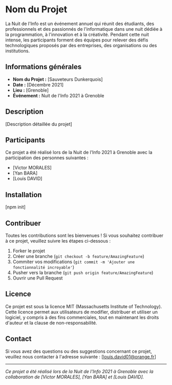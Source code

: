 # Nom du Projet

La Nuit de l'Info est un événement annuel qui réunit des étudiants, des professionnels et des passionnés de l'informatique dans une nuit dédiée à la programmation, à l'innovation et à la créativité. Pendant cette nuit intense, les participants forment des équipes pour relever des défis technologiques proposés par des entreprises, des organisations ou des institutions. 

## Informations générales

- **Nom du Projet :** [Sauveteurs Dunkerquois]
- **Date :** [Décembre 2021]
- **Lieu :** [Grenoble]
- **Événement :** Nuit de l'Info 2021 à Grenoble

## Description

[Description détaillée du projet]

## Participants

Ce projet a été réalisé lors de la Nuit de l'Info 2021 à Grenoble avec la participation des personnes suivantes :

- [Victor MORALES]
- [Yan BARA]
- [Louis DAVID]


## Installation

[npm init]


## Contribuer

Toutes les contributions sont les bienvenues ! Si vous souhaitez contribuer à ce projet, veuillez suivre les étapes ci-dessous :

1. Forker le projet
2. Créer une branche (`git checkout -b feature/AmazingFeature`)
3. Commiter vos modifications (`git commit -m 'Ajouter une fonctionnalité incroyable'`)
4. Pusher vers la branche (`git push origin feature/AmazingFeature`)
5. Ouvrir une Pull Request

## Licence

Ce projet est sous la licence MIT (Massachusetts Institute of Technology). Cette licence permet aux utilisateurs de modifier, distribuer et utiliser un logiciel, y compris à des fins commerciales, tout en maintenant les droits d'auteur et la clause de non-responsabilité. 

## Contact

Si vous avez des questions ou des suggestions concernant ce projet, veuillez nous contacter à l'adresse suivante : [louis.david01@orange.fr]

---

*Ce projet a été réalisé lors de la Nuit de l'Info 2021 à Grenoble avec la collaboration de [Victor MORALES], [Yan BARA] et [Louis DAVID].*
